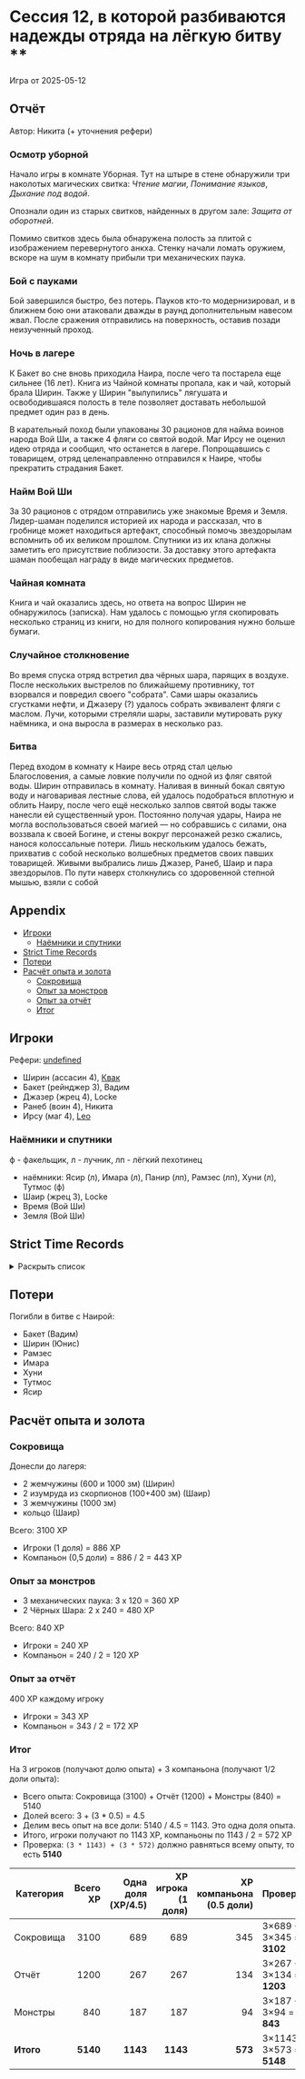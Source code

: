 # Сессия 12, в которой разбиваются надежды отряда на лёгкую битву \*\*

<!--
<a title="" href="">
  <img src="" style="width:800px" />
</a>
-->

Игра от 2025-05-12

## Отчёт

Автор: Никита (+ уточнения рефери)

### Осмотр уборной

Начало игры в комнате Уборная. Тут на штыре в стене обнаружили три наколотых магических свитка: _Чтение магии_,
_Понимание языков_, _Дыхание под водой_.

Опознали один из старых свитков, найденных в другом зале: _Защита от оборотней_.

Помимо свитков здесь была обнаружена полость за плитой с изображением перевернутого анкха. Стенку начали ломать оружием,
вскоре на шум в комнату прибыли три механических паука.

### Бой с пауками

Бой завершился быстро, без потерь. Пауков кто-то модернизировал, и в ближнем бою они атаковали дважды в раунд
дополнительным навесом жвал. После сражения отправились на поверхность, оставив позади неизученный проход.

### Ночь в лагере

К Бакет во сне вновь приходила Наира, после чего та постарела еще сильнее (16 лет). Книга из Чайной комнаты пропала, как
и чай, который брала Ширин. Также у Ширин "вылупились" лягушата и освободившаяся полость в теле позволяет доставать
небольшой предмет один раз в день.

В карательный поход были упакованы 30 рационов для найма воинов народа Вой Ши, а также 4 фляги со святой водой. Маг Ирсу
не оценил идею отряда и сообщил, что останется в лагере. Попрощавшись с товарищем, отряд целенаправленно отправился к
Наире, чтобы прекратить страдания Бакет.

### Найм Вой Ши

За 30 рационов с отрядом отправились уже знакомые Время и Земля. Лидер-шаман поделился историей их народа и рассказал,
что в гробнице может находиться артефакт, способный помочь звездорылам вспомнить об их великом прошлом. Спутники из их
клана должны заметить его присутствие поблизости. За доставку этого артефакта шаман пообещал награду в виде магических
предметов.

### Чайная комната

Книга и чай оказались здесь, но ответа на вопрос Ширин не обнаружилось (записка). Нам удалось с помощью угля скопировать
несколько страниц из книги, но для полного копирования нужно больше бумаги.

### Случайное столкновение

Во время спуска отряд встретил два чёрных шара, парящих в воздухе. После нескольких выстрелов по ближайшему противнику,
тот взорвался и повредил своего "собрата". Сами шары оказались сгустками нефти, и Джазеру (?) удалось собрать эквивалент
фляги с маслом. Лучи, которыми стреляли шары, заставили мутировать руку наёмника, и она выросла в размерах в несколько
раз.

### Битва

Перед входом в комнату к Наире весь отряд стал целью Благословения, а самые ловкие получили по одной из фляг святой
воды. Ширин отправилась в комнату. Наливая в винный бокал святую воду и наговаривая лестные слова, ей удалось
подобраться вплотную и облить Наиру, после чего ещё несколько залпов святой воды также нанесли ей существенный урон.
Постоянно получая удары, Наира не могла воспользоваться своей магией — но собравшись с силами, она воззвала к своей
Богине, и стены вокруг персонажей резко сжались, нанося колоссальные потери. Лишь нескольким удалось бежать, прихватив с
собой несколько волшебных предметов своих павших товарищей. Живыми выбрались лишь Джазер, Ранеб, Шаир и пара
звездорылов. По пути наверх столкнулись со здоровенной степной мышью, взяли с собой

## Appendix

<!-- toc -->

- [Игроки](#%D0%B8%D0%B3%D1%80%D0%BE%D0%BA%D0%B8)
  - [Наёмники и спутники](#%D0%BD%D0%B0%D1%91%D0%BC%D0%BD%D0%B8%D0%BA%D0%B8-%D0%B8-%D1%81%D0%BF%D1%83%D1%82%D0%BD%D0%B8%D0%BA%D0%B8)
- [Strict Time Records](#strict-time-records)
- [Потери](#%D0%BF%D0%BE%D1%82%D0%B5%D1%80%D0%B8)
- [Расчёт опыта и золота](#%D1%80%D0%B0%D1%81%D1%87%D1%91%D1%82-%D0%BE%D0%BF%D1%8B%D1%82%D0%B0-%D0%B8-%D0%B7%D0%BE%D0%BB%D0%BE%D1%82%D0%B0)
  - [Сокровища](#%D1%81%D0%BE%D0%BA%D1%80%D0%BE%D0%B2%D0%B8%D1%89%D0%B0)
  - [Опыт за монстров](#%D0%BE%D0%BF%D1%8B%D1%82-%D0%B7%D0%B0-%D0%BC%D0%BE%D0%BD%D1%81%D1%82%D1%80%D0%BE%D0%B2)
  - [Опыт за отчёт](#%D0%BE%D0%BF%D1%8B%D1%82-%D0%B7%D0%B0-%D0%BE%D1%82%D1%87%D1%91%D1%82)
  - [Итог](#%D0%B8%D1%82%D0%BE%D0%B3)

<!-- tocstop -->

## Игроки

Рефери: [undefined](https://t.me/oktottrpg)

- Ширин (ассасин 4), [Квак](https://t.me/troglog)
- Бакет (рейнджер 3), Вадим
- Джазер (жрец 4), Locke
- Ранеб (воин 4), Никита
- Ирсу (маг 4), [Leo](https://t.me/fiftyforfifty)

### Наёмники и спутники

ф - факельщик, л - лучник, лп - лёгкий пехотинец

- наёмники: Ясир (л), Имара (л), Панир (лп), Рамзес (лп), Хуни (л), Тутмос (ф)
- Шаир (жрец 3), Locke
- Время (Вой Ши)
- Земля (Вой Ши)

## Strict Time Records

<details><summary>Раскрыть список</summary>

По дням

- 1 день: 1ч + 2ч20м (игра 1) 10 января
- 2 день: отдых в лагере, ночёвка (игра 2) 17 января
- 3 день: 1ч + 3ч20м, остались внутри (конец игры 2). 4ч30м внутри (игра 3). 2ч30м (игра 4).
- 4-7 день: отдых, наём
- 8 день: раскопки шахты снаружи (конец игры 4) (игра 5)
- 9 день: 3ч10м внутри (конец игры 5) (игра 6), вышли наружу и ночевали в лагере
- 10 день: 4ч внутри (конец игры 6), 7ч + 40м в гротах (игра 7), 1ч10 м (игра 8) (Ширин, икра)
- 11-13 день: отдых в лагере, отправка каравана с сокровищами в поселение
- 14 день: 4ч10м (конец игры 8), 3ч40м (игра 9)
- 15 день: отдых, исследования (конец игры 9)
- 16 день (игра 10)
- 17 день: караван доезжает до поселения (игра 11), лечение в лагере
- 18 день: лечение в лагере
- 19 день: спуск в гробницу (7ч 20м) (конец игры 11) (игра 12)
- 20 день: икра в Ширин созревает, караван выезжает обратно, спуск в гробницу и обратно (2ч40м) (конец игры 12)

</details>

## Потери

Погибли в битве с Наирой:

- Бакет (Вадим)
- Ширин (Юнис)
- Рамзес
- Имара
- Хуни
- Тутмос
- Ясир

## Расчёт опыта и золота

### Сокровища

Донесли до лагеря:

- 2 жемчужины (600 и 1000 зм) (Ширин)
- 2 изумруда из скорпионов (100+400 зм) (Шаир)
- 3 жемчужины (1000 зм)
- кольцо (Шаир)

Всего: 3100 XP

- Игроки (1 доля) = 886 XP
- Компаньон (0,5 доли) = 886 / 2 = 443 XP

### Опыт за монстров

- 3 механических паука: 3 x 120 = 360 XP
- 2 Чёрных Шара: 2 x 240 = 480 XP

Всего: 840 XP

- Игроки = 240 XP
- Компаньон = 240 / 2 = 120 XP

### Опыт за отчёт

400 XP каждому игроку

- Игроки = 343 XP
- Компаньон = 343 / 2 = 172 XP

### Итог

На 3 игроков (получают долю опыта) + 3 компаньона (получают 1/2 доли опыта):

- Всего опыта: Сокровища (3100) + Отчёт (1200) + Монстры (840) = 5140
- Долей всего: 3 + (3 \* 0.5) = 4.5
- Делим весь опыт на все доли: 5140 / 4.5 = 1143. Это одна доля опыта.
- Итого, игроки получают по 1143 XP, компаньоны по 1143 / 2 = 572 XP
- Проверка: `(3 * 1143) + (3 * 572)` должно равняться всему опыту, то есть **5140**

| Категория | Всего XP | Одна доля (XP/4.5) | XP игрока (1 доля) | XP компаньона (0.5 доли) | Проверка                  |
| --------- | -------: | -----------------: | -----------------: | -----------------------: | ------------------------- |
| Сокровища |     3100 |                689 |                689 |                      345 | 3×689 + 3×345 = **3102**  |
| Отчёт     |     1200 |                267 |                267 |                      134 | 3×267 + 3×134 = **1203**  |
| Монстры   |      840 |                187 |                187 |                       94 | 3×187 + 3×94 = **843**    |
| **Итого** | **5140** |           **1143** |           **1143** |                  **573** | 3×1143 + 3×573 = **5148** |
